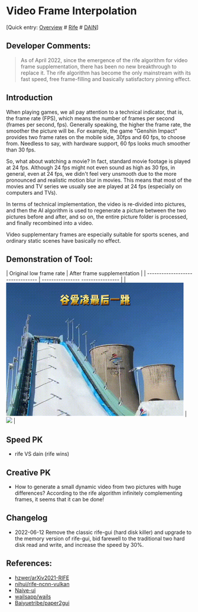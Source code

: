 # Video Frame Interpolation

[Quick entry: [Overview](readme.md) # [Rife](rife-gui.md) # [DAIN](dain-gui.md)]

## Developer Comments:
> As of April 2022, since the emergence of the rife algorithm for video frame supplementation, there has been no new breakthrough to replace it. The rife algorithm has become the only mainstream with its fast speed, free frame-filling and basically satisfactory pinning effect.
## Introduction

When playing games, we all pay attention to a technical indicator, that is, the frame rate (FPS), which means the number of frames per second (frames per second, fps). Generally speaking, the higher the frame rate, the smoother the picture will be. For example, the game "Genshin Impact" provides two frame rates on the mobile side, 30fps and 60 fps, to choose from. Needless to say, with hardware support, 60 fps looks much smoother than 30 fps.

So, what about watching a movie? In fact, standard movie footage is played at 24 fps. Although 24 fps might not even sound as high as 30 fps, in general, even at 24 fps, we didn't feel very unsmooth due to the more pronounced and realistic motion blur in movies. This means that most of the movies and TV series we usually see are played at 24 fps (especially on computers and TVs).

In terms of technical implementation, the video is re-divided into pictures, and then the AI ​​algorithm is used to regenerate a picture between the two pictures before and after, and so on, the entire picture folder is processed, and finally recombined into a video.


Video supplementary frames are especially suitable for sports scenes, and ordinary static scenes have basically no effect.

## Demonstration of Tool:

| Original low frame rate | After frame supplementation |
| -------------------------------- | ---------------- ---------------- |
| ![](../docs/video/guailing0.gif) | ![](../docs/video/guailing1.gif) |

## Speed ​​PK

- rife VS dain (rife wins)

## Creative PK

- How to generate a small dynamic video from two pictures with huge differences? According to the rife algorithm infinitely complementing frames, it seems that it can be done!

## Changelog

- 2022-06-12 Remove the classic rife-gui (hard disk killer) and upgrade to the memory version of rife-gui, bid farewell to the traditional two hard disk read and write, and increase the speed by 30%.

## References: 

- [hzwer/arXiv2021-RIFE](https://github.com/hzwer/arXiv2021-RIFE)
- [nihui/rife-ncnn-vulkan](https://github.com/nihui/rife-ncnn-vulkan)
- [Naive-ui](https://www.naiveui.com/zh-CN/os-theme)
- [wailsapp/wails](https://github.com/wailsapp/wails)
- [Baiyuetribe/paper2gui](https://github.com/Baiyuetribe/paper2gui)